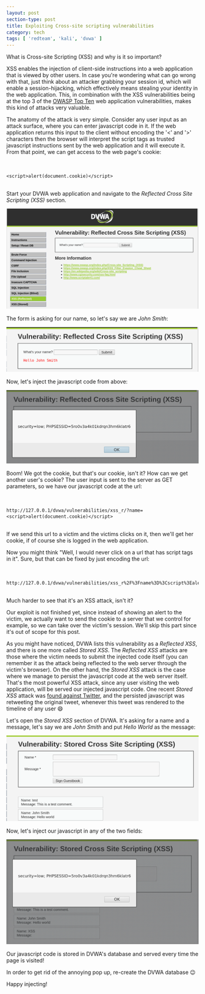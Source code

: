 ```yaml
---
layout: post
section-type: post
title: Exploiting Cross-site scripting vulnerabilities
category: tech
tags: [ 'redteam', 'kali', 'dvwa' ]
---
```

What is Cross-site Scripting (XSS) and why is it so important?

XSS enables the injection of client-side instructions into a web application that is viewed by other users.
In case you're wondering what can go wrong with that, just think about an attacker grabbing your session id, which will
enable a session-hijacking, which effectively means stealing your identity in the web application.
This, in combination with the XSS vulnerabilities being at the top 3 of the [OWASP Top Ten](https://www.owasp.org/index.php/Category:OWASP_Top_Ten_Project#tab=OWASP_Top_10_for_2017_Release_Candidate) web application vulnerabilities, makes this kind of attacks very valuable.

The anatomy of the attack is very simple.
Consider any user input as an attack surface, where you can enter javascript code in it.
If the web application returns this input to the client without encoding the '<' and '>' characters then the browser will interpret the script tags as trusted javascript instructions sent by the web application and it will execute it.
From that point, we can get access to the web page's cookie:

<pre><code data-trim class="javascript">

&lt;script&gt;alert(document.cookie)&lt;/script&gt;

</code></pre>

Start your DVWA web application and navigate to the *Reflected Cross Site Scripting (XSS)* section.

![xss](/img/posts/xss/xss.png)

The form is asking for our name, so let's say we are *John Smith*:

![xss](/img/posts/xss/xss-0.png)

Now, let's inject the javascript code from above:

![xss](/img/posts/xss/xss-1.png)

Boom!
We got the cookie, but that's our cookie, isn't it?
How can we get another user's cookie?
The user input is sent to the server as GET parameters, so we have our javascript code at the url:

<pre><code data-trim class="html">

http://127.0.0.1/dvwa/vulnerabilities/xss_r/?name=&lt;script&gt;alert(document.cookie)&lt;/script&gt;

</code></pre>

If we send this url to a victim and the victims clicks on it, then we'll get her cookie, if of course she is logged in the web application.

Now you might think "Well, I would never click on a url that has script tags in it".
Sure, but that can be fixed by just encoding the url:

<pre><code data-trim class="html">

http://127.0.0.1/dvwa/vulnerabilities/xss_r%2F%3Fname%3D%3Cscript%3Ealert(document.cookie)%3C%2Fscript%3E%0A%0A

</code></pre>

Much harder to see that it's an XSS attack, isn't it?

Our exploit is not finished yet, since instead of showing an alert to the victim, we actually want to send the cookie to a server that we control for example, so we can take over the victim's session.
We'll skip this part since it's out of scope for this post.

As you might have noticed, DVWA lists this vulnerability as a *Reflected XSS*, and there is one more called *Stored XSS*.
The *Reflected XSS* attacks are those where the victim needs to submit the injected code itself (you can remember it as the attack being reflected to the web server through the victim's browser).
On the other hand, the *Stored XSS* attack is the case where we manage to persist the javascript code at the web server itself.
That's the most powerful XSS attack, since any user visiting the web application, will be served our injected javascript code.
One recent *Stored XSS* attack was [found against Twitter](https://www.youtube.com/watch?v=zv0kZKC6GAM&feature=youtu.be), and the persisted javascript was retweeting the original tweet, whenever this tweet was rendered to the timeline of any user :smile:

Let's open the *Stored XSS* section of DVWA.
It's asking for a name and a message, let's say we are *John Smith* and put *Hello World* as the message:

![xss](/img/posts/xss/xss-2.png)

Now, let's inject our javascript in any of the two fields:

![xss](/img/posts/xss/xss-3.png)

Our javascript code is stored in DVWA's database and served every time the page is visited!

In order to get rid of the annoying pop up, re-create the DVWA database :wink:

Happy injecting!
